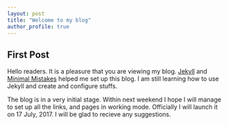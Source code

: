 ```yaml
---
layout: post
title: "Welcome to my blog"
author_profile: true
---
```




## First Post

Hello readers. It is a pleasure that you are viewing my blog. [Jekyll](http://jekyllrb.com/) and [Minimal Mistakes](https://mademistakes.com/work/minimal-mistakes-jekyll-theme/) helped me set up this blog. I am still learning how to use Jekyll and create and configure stuffs.

The blog is in a very initial stage. Within next weekend I hope I will manage to set up all the links, and pages in working mode. Officially I will launch it on 17 July, 2017. I will be glad to recieve any suggestions.
